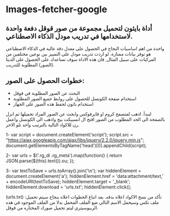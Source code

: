 # Images-fetcher-google

## أداة بايثون لتحميل مجموعة من صور قوقل دفعة واحدة لاستخدامها في تدريب مودل الذكاء الاصطناعي.

واحدة من اهم اساسيات النجاح في الحصول على معدل دقة عالية في الذكاء الاصطناعي هو توفر بيانات ممتازة. لو اردت تدريب مودل على التمييز بين نوعين مختلفين من المركبات على سبيل المثال, فان هذه الاداة سوف تساعدك على الحصول على الديتا (الصور) المطلوبة للتدريب. 

## خطوات الحصول على الصور: 

- البحث عن الصور المطلوبة في قوقل
- استخدام صفحة الكونسل  للحصول على روابط جميع الصور المطلوبة
- استخدام باثون لحفظ هذه الصور على الجهاز


لنبدأ. اذهب لمتصفح كروم او فايرفوكس وابحث عن الصور المراد تحميلها ثم انزل بالصفحة الى الحد المطلوب من الصور
افتح ال انسبيكت بيج واذهب الى الكونسل واعمل رن للاكواد التالية بالترتيب واحد تلو الاخر. 


 1-   var script = document.createElement('script');
      script.src = "https://ajax.googleapis.com/ajax/libs/jquery/2.2.0/jquery.min.js";
      document.getElementsByTagName('head')[0].appendChild(script);

2-    var urls = $('.rg_di .rg_meta').map(function() { return JSON.parse($(this).text()).ou; });

3-    var textToSave = urls.toArray().join('\n');
      var hiddenElement = document.createElement('a');
      hiddenElement.href = 'data:attachment/text,' + encodeURI(textToSave);
      hiddenElement.target = '_blank';
      hiddenElement.download = 'urls.txt';
      hiddenElement.click();
      
      
      
(urls.txt) :تأكد من نسخ الاكواد اعلاه بدقه. بعد اتباع الخطوات اعلاه بنجاح سيتم تحميل ملف تكس وسيحمل الاسم التالي
 ضع الملف المحمل بدلا من الملف الموجود في هذه الريبوسيتري ليتم تحميل صورك المختاره من قوقل. 
 
 
